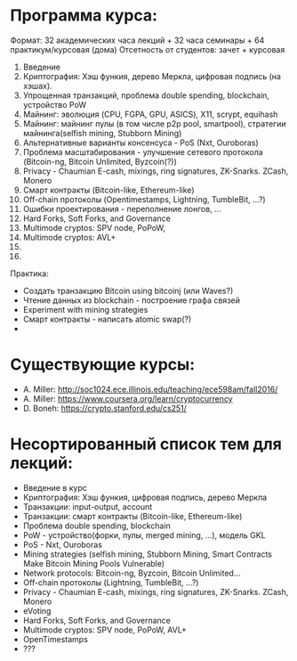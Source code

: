 # Программа курса:

Формат: 32 академических часа лекций + 32 часа семинары + 64 практикум/курсовая (дома)
Отсетность от студентов: зачет + курсовая


1. Введение
2. Криптография: Хэш функия, дерево Меркла, цифровая подпись (на хэшах).
3. Упрощенная транзакций, проблема double spending, blockchain, устройство PoW
4. Майнинг: эволюция (CPU, FGPA, GPU, ASICS), X11, scrypt, equihash
5. Майнинг: майнинг пулы (в том числе p2p pool, smartpool), стратегии майнинга(selfish mining, Stubborn Mining)
6. Альтернативные варианты консенсуса - PoS (Nxt, Ouroboras)
7. Проблема масштабирования - улучшение сетевого протокола (Bitcoin-ng, Bitcoin Unlimited, Byzcoin(?))
8. Privacy - Chaumian E-cash, mixings, ring signatures, ZK-Snarks. ZCash, Monero
9. Смарт контракты (Bitcoin-like, Ethereum-like)
10. Off-chain протоколы (Opentimestamps, Lightning, TumbleBit, ...?)  
11. Ошибки проектирования - переполнение лонгов, ...
12. Hard Forks, Soft Forks, and Governance
13. Multimode cryptos: SPV node, PoPoW,
14. Multimode cryptos: AVL+
15. 
16.

Практика:
- Создать транзакцию Bitcoin using bitcoinj (или Waves?)
- Чтение данных из blockchain - построение графа связей
- Experiment with mining strategies
- Смарт контракты - написать atomic swap(?)
- 

# Существующие курсы:

- A. Miller: http://soc1024.ece.illinois.edu/teaching/ece598am/fall2016/
- A. Miller: https://www.coursera.org/learn/cryptocurrency
- D. Boneh: https://crypto.stanford.edu/cs251/

# Несортированный список тем для лекций:
- Введение в курс
- Криптография: Хэш функия, цифровая подпись, дерево Меркла
- Транзакции: input-output, account
- Транзакции: смарт контракты (Bitcoin-like, Ethereum-like)
- Проблема double spending, blockchain
- PoW - устройство(форки, пулы, merged mining, ...), модель GKL 
- PoS - Nxt, Ouroboras
- Mining strategies (selfish mining, Stubborn Mining, Smart Contracts Make Bitcoin Mining Pools Vulnerable)
- Network protocols: Bitcoin-ng, Byzcoin, Bitcoin Unlimited...
- Off-chain протоколы (Lightning, TumbleBit, ...?) 
- Privacy - Chaumian E-cash, mixings, ring signatures, ZK-Snarks. ZCash, Monero
- eVoting
- Hard Forks, Soft Forks, and Governance
- Multimode cryptos: SPV node, PoPoW, AVL+
- OpenTimestamps
- ???





